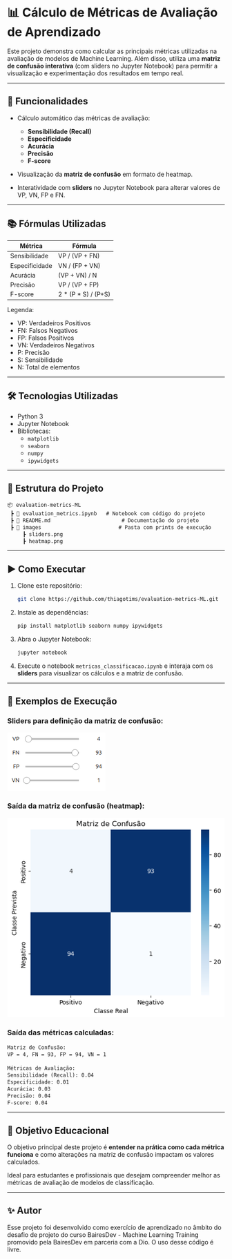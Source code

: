 # 📊 Cálculo de Métricas de Avaliação de Aprendizado

Este projeto demonstra como calcular as principais métricas utilizadas na avaliação de modelos de Machine Learning. Além disso, utiliza uma **matriz de confusão interativa** (com sliders no Jupyter Notebook) para permitir a visualização e experimentação dos resultados em tempo real.

---

## 🚀 Funcionalidades

- Cálculo automático das métricas de avaliação:
    - **Sensibilidade (Recall)**
    - **Especificidade**
    - **Acurácia**
    - **Precisão**
    - **F-score**
        
- Visualização da **matriz de confusão** em formato de heatmap.
    
- Interatividade com **sliders** no Jupyter Notebook para alterar valores de VP, VN, FP e FN.
---

## 📚 Fórmulas Utilizadas

|Métrica|Fórmula|
|---|---|
|Sensibilidade|VP / (VP + FN)|
|Especificidade|VN / (FP + VN)|
|Acurácia|(VP + VN) / N|
|Precisão|VP / (VP + FP)|
|F-score|2 * (P * S) / (P+S)|

Legenda:

- VP: Verdadeiros Positivos
- FN: Falsos Negativos
- FP: Falsos Positivos
- VN: Verdadeiros Negativos
- P: Precisão
- S: Sensibilidade
- N: Total de elementos

---

## 🛠️ Tecnologias Utilizadas

- Python 3
- Jupyter Notebook
- Bibliotecas:
    - `matplotlib`
    - `seaborn`
    - `numpy`
    - `ipywidgets`

---

## 📂 Estrutura do Projeto

```
📦 evaluation-metrics-ML
 ┣ 📜 evaluation_metrics.ipynb   # Notebook com código do projeto
 ┣ 📜 README.md                       # Documentação do projeto
 ┣ 📂 images                         # Pasta com prints de execução
     ┣ sliders.png
     ┣ heatmap.png
```

---

## ▶️ Como Executar

1. Clone este repositório:
    
    ```bash
    git clone https://github.com/thiagotims/evaluation-metrics-ML.git
    ```
    
2. Instale as dependências:
    
    ```bash
    pip install matplotlib seaborn numpy ipywidgets
    ```
    
3. Abra o Jupyter Notebook:
    
    ```bash
    jupyter notebook
    ```
    
4. Execute o notebook `metricas_classificacao.ipynb` e interaja com os **sliders** para visualizar os cálculos e a matriz de confusão.
    

---

## 📸 Exemplos de Execução

### Sliders para definição da matriz de confusão:

![Exemplo de sliders](https://github.com/thiagotims/ai-machine-learning/blob/main/evaluation-metrics-ML/images/sliders.png)

### Saída da matriz de confusão (heatmap):

![Exemplo de heatmap](https://github.com/thiagotims/ai-machine-learning/blob/main/evaluation-metrics-ML/images/heatmap.png)

### Saída das métricas calculadas:

```
Matriz de Confusão:
VP = 4, FN = 93, FP = 94, VN = 1

Métricas de Avaliação:
Sensibilidade (Recall): 0.04
Especificidade: 0.01
Acurácia: 0.03
Precisão: 0.04
F-score: 0.04
```

---

## 📖 Objetivo Educacional

O objetivo principal deste projeto é **entender na prática como cada métrica funciona** e como alterações na matriz de confusão impactam os valores calculados.

Ideal para estudantes e profissionais que desejam compreender melhor as métricas de avaliação de modelos de classificação.

---

## ✨ Autor

Esse projeto foi desenvolvido como exercício de aprendizado no âmbito do desafio de projeto do curso BairesDev - Machine Learning Training promovido pela BairesDev em parceria com a Dio. O uso desse código é livre.
